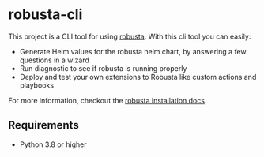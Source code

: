 # robusta-cli

This project is a CLI tool for using [robusta](https://github.com/robusta-dev/robusta). With this cli tool you can easily:

* Generate Helm values for the robusta helm chart, by answering a few questions in a wizard
* Run diagnostic to see if robusta is running properly
* Deploy and test your own extensions to Robusta like custom actions and playbooks

For more information, checkout the [robusta installation docs](https://docs.robusta.dev/master/).

## Requirements

- Python 3.8 or higher
